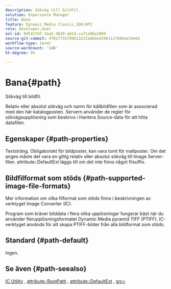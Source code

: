 ```yaml
---
description: Sökväg till bildfil.
solution: Experience Manager
title: Bana
feature: Dynamic Media Classic,SDK/API
role: Developer,User
exl-id: 9d5417df-3aa2-4620-a614-ca71a96e2069
source-git-commit: 4f81f755789613222a66bed2961117604ae19e62
workflow-type: tm+mt
source-wordcount: '146'
ht-degree: 0%

---
```


# Bana{#path}

Sökväg till bildfil.

Relativ eller absolut sökväg och namn för källbildfilen som är associerad med den här katalogposten. Servern använder de regler för sökvägsupplösning som beskrivs i Hantera Source-data för att hitta datafilen.

## Egenskaper {#path-properties}

Textsträng. Obligatoriskt för bildposter, kan vara tomt för mallposter. Om det anges måste det vara en giltig relativ eller absolut sökväg till Image Server-filen. attribute::DefaultExt läggs till om det inte finns något filsuffix.

## Bildfilformat som stöds {#path-supported-image-file-formats}

Mer information om vilka filformat som stöds finns i beskrivningen av verktyget Image Converter (IC).

Program som kräver bilddata i flera olika upplösningar fungerar bäst när du använder flerupplösningsformatet Dynamic Media pyramid TIFF (PTIFF). IC-verktyget används för att skapa PTIFF-bilder från alla bildformat som stöds.

## Standard {#path-default}

Ingen.

## Se även {#path-seealso}

[IC Utility](/help/aem-is-ir-api/is-api/is-utils/utilities/r-ic.md) , [attribute::RootPath](/help/aem-is-ir-api/is-api/image-catalog/image-serving-api-ref/c-image-catalog-reference/c-attributes-reference/r-rootpath.md) , [attribute::DefaultExt](/help/aem-is-ir-api/is-api/image-catalog/image-serving-api-ref/c-image-catalog-reference/c-attributes-reference/r-defaultext.md) , [src=](/help/aem-is-ir-api/is-api/http-ref/image-serving-api-ref/c-http-protocol-reference/c-command-reference/r-src.md)

<!-- [attribute::LowerCasePaths]() -->
